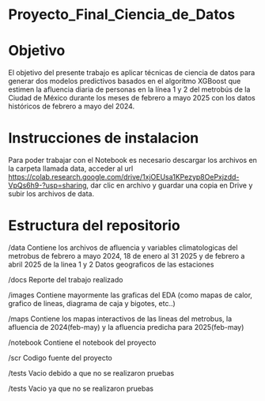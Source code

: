 # Proyecto_Final_Ciencia_de_Datos

# Objetivo
El objetivo del presente trabajo es aplicar técnicas de ciencia de datos para generar dos modelos predictivos basados en el algoritmo XGBoost que estimen la afluencia diaria de personas en la línea 1 y 2 del metrobús de la Ciudad de México durante los meses de febrero a mayo 2025 con los datos históricos de febrero a mayo del 2024.

# Instrucciones de instalacion 
Para poder trabajar con el Notebook es necesario descargar los archivos en la carpeta llamada data, acceder al url https://colab.research.google.com/drive/1xjOEUsa1KPezyp8OePxjzdd-VpQs6h9-?usp=sharing, dar clic en archivo y guardar una copia en Drive y subir los archivos de data.

# Estructura del repositorio
/data
Contiene los archivos de afluencia y variables climatologicas del metrobus de febrero a mayo 2024, 18 de enero al 31 2025 y de febrero a abril 2025 de la linea 1 y 2
Datos geograficos de las estaciones 

/docs 
Reporte del trabajo realizado

/images
Contiene mayormente las graficas del EDA (como mapas de calor, grafico de lineas, diagrama de caja y bigotes, etc..)

/maps
Contiene los mapas interactivos de las lineas del metrobus, la afluencia de 2024(feb-may) y la afluencia predicha para 2025(feb-may)

/notebook
Contiene el notebook del proyecto

/scr
Codigo fuente del proyecto

/tests 
Vacio debido a que no se realizaron pruebas




/tests
Vacio ya que no se realizaron pruebas 

